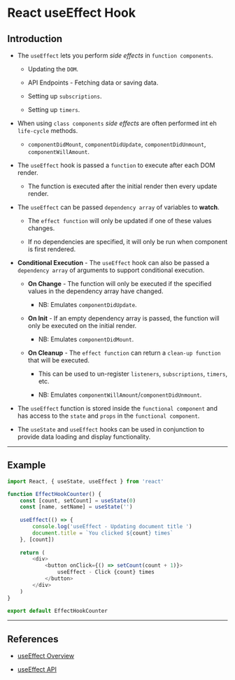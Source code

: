 # React useEffect Hook

## Introduction

* The `useEffect` lets you perform _side effects_ in `function components`.

    * Updating the `DOM`.

    * API Endpoints - Fetching data or saving data.

    * Setting up `subscriptions`.

    * Setting up `timers`.

* When using `class components` _side effects_ are often performed int eh `life-cycle` methods.

    * `componentDidMount`, `componentDidUpdate`, `componentDidUnmount`, `componentWillAmount`.

* The `useEffect` hook is passed a `function` to execute after each DOM render.

    * The function is executed after the initial render then every update render.

* The `useEffect` can be passed `dependency array` of variables to __watch__. 

    * The `effect function` will only be updated if one of these values changes. 

    * If no dependencies are specified, it will only be run when component is first rendered.

* __Conditional Execution__ - The `useEffect` hook can also be passed a `dependency array` of arguments to support conditional execution. 

    * __On Change__ - The function will only be executed if the specified values in the dependency array have changed.

        * NB: Emulates `componentDidUpdate`.

    * __On Init__ - If an empty dependency array is passed, the function will only be executed on the initial render.

        * NB: Emulates `componentDidMount`.

    * __On Cleanup__ - The `effect function` can return a `clean-up function` that will be executed. 

        * This can be used to un-register `listeners`, `subscriptions`, `timers`, etc. 

        * NB: Emulates `componentWillAmount`/`componentDidUnmount`.

* The `useEffect` function is stored inside the `functional component` and has access to the `state` and `props` in the `functional component`.

* The `useState` and `useEffect` hooks can be used in conjunction to provide data loading and display functionality.

---

## Example

```Javascript
import React, { useState, useEffect } from 'react'

function EffectHookCounter() {
	const [count, setCount] = useState(0)
	const [name, setName] = useState('')
    
    useEffect(() => {
		console.log('useEffect - Updating document title ')
		document.title = `You clicked ${count} times`
    }, [count])
    
	return (
		<div>
			<button onClick={() => setCount(count + 1)}>
				useEffect - Click {count} times
			</button>
		</div>
	)
}

export default EffectHookCounter
```

---

## References

* [useEffect Overview](https://reactjs.org/docs/hooks-effect.html)

* [useEffect API](https://reactjs.org/docs/hooks-reference.html#useeffect)